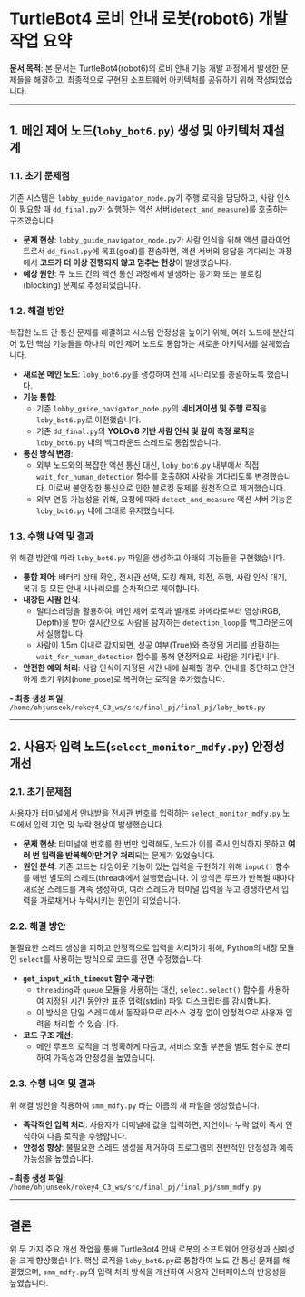 
# TurtleBot4 로비 안내 로봇(robot6) 개발 작업 요약

**문서 목적**: 본 문서는 TurtleBot4(robot6)의 로비 안내 기능 개발 과정에서 발생한 문제들을 해결하고, 최종적으로 구현된 소프트웨어 아키텍처를 공유하기 위해 작성되었습니다.

---

## 1. 메인 제어 노드(`loby_bot6.py`) 생성 및 아키텍처 재설계

### 1.1. 초기 문제점

기존 시스템은 `lobby_guide_navigator_node.py`가 주행 로직을 담당하고, 사람 인식이 필요할 때 `dd_final.py`가 실행하는 액션 서버(`detect_and_measure`)를 호출하는 구조였습니다.

- **문제 현상**: `lobby_guide_navigator_node.py`가 사람 인식을 위해 액션 클라이언트로서 `dd_final.py`에 목표(goal)를 전송하면, 액션 서버의 응답을 기다리는 과정에서 **코드가 더 이상 진행되지 않고 멈추는 현상**이 발생했습니다.
- **예상 원인**: 두 노드 간의 액션 통신 과정에서 발생하는 동기화 또는 블로킹(blocking) 문제로 추정되었습니다.

### 1.2. 해결 방안

복잡한 노드 간 통신 문제를 해결하고 시스템 안정성을 높이기 위해, 여러 노드에 분산되어 있던 핵심 기능들을 하나의 메인 제어 노드로 통합하는 새로운 아키텍처를 설계했습니다.

- **새로운 메인 노드**: `loby_bot6.py`를 생성하여 전체 시나리오를 총괄하도록 했습니다.
- **기능 통합**:
    - 기존 `lobby_guide_navigator_node.py`의 **네비게이션 및 주행 로직**을 `loby_bot6.py`로 이전했습니다.
    - 기존 `dd_final.py`의 **YOLOv8 기반 사람 인식 및 깊이 측정 로직**을 `loby_bot6.py` 내의 백그라운드 스레드로 통합했습니다.
- **통신 방식 변경**:
    - 외부 노드와의 복잡한 액션 통신 대신, `loby_bot6.py` 내부에서 직접 `wait_for_human_detection` 함수를 호출하여 사람을 기다리도록 변경했습니다. 이로써 불안정한 통신으로 인한 블로킹 문제를 원천적으로 제거했습니다.
    - 외부 연동 가능성을 위해, 요청에 따라 `detect_and_measure` 액션 서버 기능은 `loby_bot6.py` 내에 그대로 유지했습니다.

### 1.3. 수행 내역 및 결과

위 해결 방안에 따라 `loby_bot6.py` 파일을 생성하고 아래의 기능들을 구현했습니다.

- **통합 제어**: 배터리 상태 확인, 전시관 선택, 도킹 해제, 회전, 주행, 사람 인식 대기, 복귀 등 모든 안내 시나리오를 순차적으로 제어합니다.
- **내장된 사람 인식**:
    - 멀티스레딩을 활용하여, 메인 제어 로직과 별개로 카메라로부터 영상(RGB, Depth)을 받아 실시간으로 사람을 탐지하는 `detection_loop`를 백그라운드에서 실행합니다.
    - 사람이 1.5m 이내로 감지되면, 성공 여부(True)와 측정된 거리를 반환하는 `wait_for_human_detection` 함수를 통해 안정적으로 사람을 기다립니다.
- **안전한 예외 처리**: 사람 인식이 지정된 시간 내에 실패할 경우, 안내를 중단하고 안전하게 초기 위치(`home_pose`)로 복귀하는 로직을 추가했습니다.

**- 최종 생성 파일:** `/home/ohjunseok/rokey4_C3_ws/src/final_pj/final_pj/loby_bot6.py`

---

## 2. 사용자 입력 노드(`select_monitor_mdfy.py`) 안정성 개선

### 2.1. 초기 문제점

사용자가 터미널에서 안내받을 전시관 번호를 입력하는 `select_monitor_mdfy.py` 노드에서 입력 지연 및 누락 현상이 발생했습니다.

- **문제 현상**: 터미널에 번호를 한 번만 입력해도, 노드가 이를 즉시 인식하지 못하고 **여러 번 입력을 반복해야만 겨우 처리**되는 문제가 있었습니다.
- **원인 분석**: 기존 코드는 타임아웃 기능이 있는 입력을 구현하기 위해 `input()` 함수를 매번 별도의 스레드(thread)에서 실행했습니다. 이 방식은 루프가 반복될 때마다 새로운 스레드를 계속 생성하여, 여러 스레드가 터미널 입력을 두고 경쟁하면서 입력을 가로채거나 누락시키는 원인이 되었습니다.

### 2.2. 해결 방안

불필요한 스레드 생성을 피하고 안정적으로 입력을 처리하기 위해, Python의 내장 모듈인 `select`를 사용하는 방식으로 코드를 전면 수정했습니다.

- **`get_input_with_timeout` 함수 재구현**:
    - `threading`과 `queue` 모듈을 사용하는 대신, `select.select()` 함수를 사용하여 지정된 시간 동안만 표준 입력(stdin) 파일 디스크립터를 감시합니다.
    - 이 방식은 단일 스레드에서 동작하므로 리소스 경쟁 없이 안정적으로 사용자 입력을 처리할 수 있습니다.
- **코드 구조 개선**:
    - 메인 루프의 로직을 더 명확하게 다듬고, 서비스 호출 부분을 별도 함수로 분리하여 가독성과 안정성을 높였습니다.

### 2.3. 수행 내역 및 결과

위 해결 방안을 적용하여 `smm_mdfy.py` 라는 이름의 새 파일을 생성했습니다.

- **즉각적인 입력 처리**: 사용자가 터미널에 값을 입력하면, 지연이나 누락 없이 즉시 인식하여 다음 로직을 수행합니다.
- **안정성 향상**: 불필요한 스레드 생성을 제거하여 프로그램의 전반적인 안정성과 예측 가능성을 높였습니다.

**- 최종 생성 파일:** `/home/ohjunseok/rokey4_C3_ws/src/final_pj/final_pj/smm_mdfy.py`

---

## 결론

위 두 가지 주요 개선 작업을 통해 TurtleBot4 안내 로봇의 소프트웨어 안정성과 신뢰성을 크게 향상했습니다. 핵심 로직을 `loby_bot6.py`로 통합하여 노드 간 통신 문제를 해결했으며, `smm_mdfy.py`의 입력 처리 방식을 개선하여 사용자 인터페이스의 반응성을 높였습니다.
